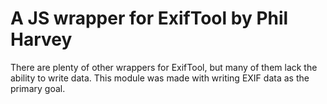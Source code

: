 # A JS wrapper for ExifTool by Phil Harvey
There are plenty of other wrappers for ExifTool, but many of them lack the ability to write data. This module was made with writing EXIF data as the primary goal.